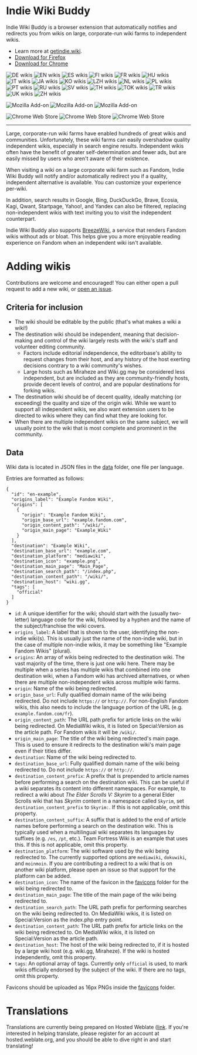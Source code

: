 # Indie Wiki Buddy

Indie Wiki Buddy is a browser extension that automatically notifies and redirects you from wikis on large, corporate-run wiki farms to independent wikis.

* Learn more at [getindie.wiki](https://getindie.wiki/).
* [Download for Firefox](https://addons.mozilla.org/en-US/firefox/addon/indie-wiki-buddy/)
* [Download for Chrome](https://chrome.google.com/webstore/detail/indie-wiki-buddy/fkagelmloambgokoeokbpihmgpkbgbfm)

![DE wikis](https://img.shields.io/badge/dynamic/json?style=flat-square&label=DE%20wikis&query=length&url=https%3A%2F%2Fraw.githubusercontent.com%2FKevinPayravi%2Findie-wiki-buddy%2Fmain%2Fdata%2FsitesDE.json)
![EN wikis](https://img.shields.io/badge/dynamic/json?style=flat-square&label=EN%20wikis&query=length&url=https%3A%2F%2Fraw.githubusercontent.com%2FKevinPayravi%2Findie-wiki-buddy%2Fmain%2Fdata%2FsitesEN.json)
![ES wikis](https://img.shields.io/badge/dynamic/json?style=flat-square&label=ES%20wikis&query=length&url=https%3A%2F%2Fraw.githubusercontent.com%2FKevinPayravi%2Findie-wiki-buddy%2Fmain%2Fdata%2FsitesES.json)
![FI wikis](https://img.shields.io/badge/dynamic/json?style=flat-square&label=FI%20wikis&query=length&url=https%3A%2F%2Fraw.githubusercontent.com%2FKevinPayravi%2Findie-wiki-buddy%2Fmain%2Fdata%2FsitesFI.json)
![FR wikis](https://img.shields.io/badge/dynamic/json?style=flat-square&label=FR%20wikis&query=length&url=https%3A%2F%2Fraw.githubusercontent.com%2FKevinPayravi%2Findie-wiki-buddy%2Fmain%2Fdata%2FsitesFR.json)
![HU wikis](https://img.shields.io/badge/dynamic/json?style=flat-square&label=HU%20wikis&query=length&url=https%3A%2F%2Fraw.githubusercontent.com%2FKevinPayravi%2Findie-wiki-buddy%2Fmain%2Fdata%2FsitesHU.json)
![IT wikis](https://img.shields.io/badge/dynamic/json?style=flat-square&label=IT%20wikis&query=length&url=https%3A%2F%2Fraw.githubusercontent.com%2FKevinPayravi%2Findie-wiki-buddy%2Fmain%2Fdata%2FsitesIT.json)
![JA wikis](https://img.shields.io/badge/dynamic/json?style=flat-square&label=JA%20wikis&query=length&url=https%3A%2F%2Fraw.githubusercontent.com%2FKevinPayravi%2Findie-wiki-buddy%2Fmain%2Fdata%2FsitesJA.json)
![KO wikis](https://img.shields.io/badge/dynamic/json?style=flat-square&label=KO%20wikis&query=length&url=https%3A%2F%2Fraw.githubusercontent.com%2FKevinPayravi%2Findie-wiki-buddy%2Fmain%2Fdata%2FsitesKO.json)
![LZH wikis](https://img.shields.io/badge/dynamic/json?style=flat-square&label=LZH%20wikis&query=length&url=https%3A%2F%2Fraw.githubusercontent.com%2FKevinPayravi%2Findie-wiki-buddy%2Fmain%2Fdata%2FsitesLZH.json)
![NL wikis](https://img.shields.io/badge/dynamic/json?style=flat-square&label=NL%20wikis&query=length&url=https%3A%2F%2Fraw.githubusercontent.com%2FKevinPayravi%2Findie-wiki-buddy%2Fmain%2Fdata%2FsitesNL.json)
![PL wikis](https://img.shields.io/badge/dynamic/json?style=flat-square&label=PL%20wikis&query=length&url=https%3A%2F%2Fraw.githubusercontent.com%2FKevinPayravi%2Findie-wiki-buddy%2Fmain%2Fdata%2FsitesPL.json)
![PT wikis](https://img.shields.io/badge/dynamic/json?style=flat-square&label=PT%20wikis&query=length&url=https%3A%2F%2Fraw.githubusercontent.com%2FKevinPayravi%2Findie-wiki-buddy%2Fmain%2Fdata%2FsitesPT.json)
![RU wikis](https://img.shields.io/badge/dynamic/json?style=flat-square&label=RU%20wikis&query=length&url=https%3A%2F%2Fraw.githubusercontent.com%2FKevinPayravi%2Findie-wiki-buddy%2Fmain%2Fdata%2FsitesRU.json)
![SV wikis](https://img.shields.io/badge/dynamic/json?style=flat-square&label=SV%20wikis&query=length&url=https%3A%2F%2Fraw.githubusercontent.com%2FKevinPayravi%2Findie-wiki-buddy%2Fmain%2Fdata%2FsitesSV.json)
![TH wikis](https://img.shields.io/badge/dynamic/json?style=flat-square&label=TH%20wikis&query=length&url=https%3A%2F%2Fraw.githubusercontent.com%2FKevinPayravi%2Findie-wiki-buddy%2Fmain%2Fdata%2FsitesTH.json)
![TOK wikis](https://img.shields.io/badge/dynamic/json?style=flat-square&label=TOK%20wikis&query=length&url=https%3A%2F%2Fraw.githubusercontent.com%2FKevinPayravi%2Findie-wiki-buddy%2Fmain%2Fdata%2FsitesTOK.json)
![TR wikis](https://img.shields.io/badge/dynamic/json?style=flat-square&label=TR%20wikis&query=length&url=https%3A%2F%2Fraw.githubusercontent.com%2FKevinPayravi%2Findie-wiki-buddy%2Fmain%2Fdata%2FsitesTR.json)
![UK wikis](https://img.shields.io/badge/dynamic/json?style=flat-square&label=UK%20wikis&query=length&url=https%3A%2F%2Fraw.githubusercontent.com%2FKevinPayravi%2Findie-wiki-buddy%2Fmain%2Fdata%2FsitesUK.json)
![ZH wikis](https://img.shields.io/badge/dynamic/json?style=flat-square&label=ZH%20wikis&query=length&url=https%3A%2F%2Fraw.githubusercontent.com%2FKevinPayravi%2Findie-wiki-buddy%2Fmain%2Fdata%2FsitesZH.json)

![Mozilla Add-on](https://img.shields.io/amo/v/indie-wiki-buddy?style=flat-square&color=%23cb553f&label=firefox%20version&logo=firefox)
![Mozilla Add-on](https://img.shields.io/amo/users/indie-wiki-buddy?style=flat-square&color=%23cb553f&label=firefox%20downloads&logo=firefox)
![Mozilla Add-on](https://img.shields.io/amo/stars/indie-wiki-buddy?style=flat-square&color=%23cb553f&label=firefox%20rating&logo=firefox)

![Chrome Web Store](https://img.shields.io/chrome-web-store/v/fkagelmloambgokoeokbpihmgpkbgbfm?style=flat-square&color=%234285f4&label=chrome%20version&logo=google-chrome)
![Chrome Web Store](https://img.shields.io/chrome-web-store/users/fkagelmloambgokoeokbpihmgpkbgbfm?style=flat-square&color=%234285f4&label=chrome%20downloads&logo=googlechrome)
![Chrome Web Store](https://img.shields.io/chrome-web-store/stars/fkagelmloambgokoeokbpihmgpkbgbfm?style=flat-square&color=%234285f4&label=chrome%20rating&logo=googlechrome)

----

Large, corporate-run wiki farms have enabled hundreds of great wikis and communities. Unfortunately, these wiki farms can easily overshadow quality independent wikis, especially in search engine results. Independent wikis often have the benefit of greater self-determination and fewer ads, but are easily missed by users who aren't aware of their existence.

When visiting a wiki on a large corporate wiki farm such as Fandom, Indie Wiki Buddy will notify and/or automatically redirect you if a quality, independent alternative is available. You can customize your experience per-wiki.

In addition, search results in Google, Bing, DuckDuckGo, Brave, Ecosia, Kagi, Qwant, Startpage, Yahoo!, and Yandex can also be filtered, replacing non-independent wikis with text inviting you to visit the independent counterpart.

Indie Wiki Buddy also supports [BreezeWiki](https://breezewiki.com/), a service that renders Fandom wikis without ads or bloat. This helps give you a more enjoyable reading experience on Fandom when an independent wiki isn't available.

# Adding wikis

Contributions are welcome and encouraged! You can either open a pull request to add a new wiki, or [open an issue](https://github.com/KevinPayravi/indie-wiki-buddy/issues/new?assignees=KevinPayravi&labels=add+wiki&template=request-a-wiki-be-added.md&title=Add+a+wiki%3A+WIKI+NAME).

## Criteria for inclusion
* The wiki should be editable by the public (that's what makes a wiki a wiki!)
* The destination wiki should be independent, meaning that decision-making and control of the wiki largely rests with the wiki's staff and volunteer editing community.
  * Factors include editorial independence, the editorbase's ability to request changes from their host, and any history of the host exerting decisions contrary to a wiki community's wishes.
  * Large hosts such as Miraheze and Wiki.gg may be considered less independent, but are included as they are community-friendly hosts, provide decent levels of control, and are popular destinations for forking wikis.
* The destination wiki should be of decent quality, ideally matching (or exceeding) the quality and size of the origin wiki. While we want to support all independent wikis, we also want extension users to be directed to wikis where they can find what they are looking for.
* When there are multiple independent wikis on the same subject, we will usually point to the wiki that is most complete and prominent in the community.

## Data
Wiki data is located in JSON files in the [data](data) folder, one file per language.

Entries are formatted as follows:
```
{
  "id": "en-example",
  "origins_label": "Example Fandom Wiki",
  "origins": [
    {
      "origin": "Example Fandom Wiki",
      "origin_base_url": "example.fandom.com",
      "origin_content_path": "/wiki/",
      "origin_main_page": "Example_Wiki"
    }
  ],
  "destination": "Example Wiki",
  "destination_base_url": "example.com",
  "destination_platform": "mediawiki",
  "destination_icon": "example.png",
  "destination_main_page": "Main_Page",
  "destination_search_path": "/index.php",
  "destination_content_path": "/wiki/",
  "destination_host": "wiki.gg",
  "tags": [
    "official"
  ]
}
```

* `id`: A unique identifier for the wiki; should start with the (usually two-letter) language code for the wiki, followed by a hyphen and the name of the subject/franchise the wiki covers.
* `origins_label`: A label that is shown to the user, identifying the non-indie wiki(s). This is usually just the name of the non-indie wiki, but in the case of multiple non-indie wikis, it may be something like "Example Fandom Wikis" (plural).
* `origins`: An array of wikis being redirected to the destination wiki. The vast majority of the time, there is just one wiki here. There may be multiple when a series has multiple wikis that combined into one destination wiki, when a Fandom wiki has archived alternatives, or when there are multiple non-independent wikis across multiple wiki farms.
* `origin`: Name of the wiki being redirected.
* `origin_base_url`: Fully qualified domain name of the wiki being redirected. Do not include `https://` or `http://`. For non-English Fandom wikis, this also needs to include the language portion of the URL (e.g. `example.fandom.com/fr`).
* `origin_content_path`: The URL path prefix for article links on the wiki being redirected. On MediaWiki wikis, it is listed on Special:Version as the article path. For Fandom wikis it will be `/wiki/`.
* `origin_main_page`: The title of the wiki being redirected's main page. This is used to ensure it redirects to the destination wiki's main page even if their titles differ.
* `destination`: Name of the wiki being redirected to.
* `destination_base_url`: Fully qualified domain name of the wiki being redirected to. Do not include `https://` or `http://`.
* `destination_content_prefix`: A prefix that is prepended to article names before performing a search on the destination wiki. This can be useful if a wiki separates its content into different namespaces. For example, to redirect a wiki about _The Elder Scrolls V: Skyrim_ to a general Elder Scrolls wiki that has _Skyrim_ content in a namespace called `Skyrim`, set `destination_content_prefix` to `Skyrim:`. If this is not applicable, omit this property.
* `destination_content_suffix`: A suffix that is added to the end of article names before performing a search on the destination wiki. This is typically used when a multilingual wiki separates its languages by suffixes (e.g. `/es`, `/pt`, etc.). Team Fortress Wiki is an example that uses this. If this is not applicable, omit this property.
* `destination_platform`: The wiki software used by the wiki being redirected to. The currently supported options are `mediawiki`, `dokuwiki`, and `moinmoin`. If you are contributing a redirect to a wiki that is on another wiki platform, please open an issue so that support for the platform can be added.
* `destination_icon`: The name of the favicon in the [favicons](favicons) folder for the wiki being redirected to.
* `destination_main_page`: The title of the main page of the wiki being redirected to.
* `destination_search_path`: The URL path prefix for performing searches on the wiki being redirected to. On MediaWiki wikis, it is listed on Special:Version as the index.php entry point.
* `destination_content_path`: The URL path prefix for article links on the wiki being redirected to. On MediaWiki wikis, it is listed on Special:Version as the article path.
* `destination_host`: The host of the wiki being redirected to, if it is hosted by a large wiki host (e.g. wiki.gg, Miraheze). If the wiki is hosted independently, omit this property.
* `tags`: An optional array of tags. Currently only `official` is used, to mark wikis officially endorsed by the subject of the wiki. If there are no tags, omit this property.

Favicons should be uploaded as 16px PNGs inside the [favicons](favicons) folder.

# Translations
Translations are currently being prepared on Hosted Weblate ([link](https://hosted.weblate.org/projects/indie-wiki-buddy/indie-wiki-buddy-browser-extension/). If you're interested in helping translate, please register for an account at hosted.weblate.org, and you should be able to dive right in and start translating!
